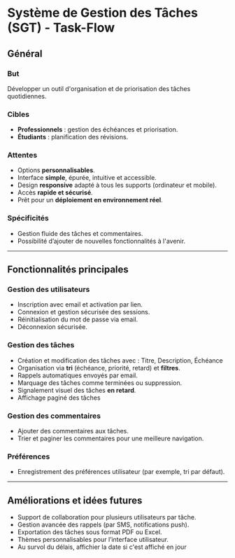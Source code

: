 # Système de Gestion des Tâches (SGT)  -  Task-Flow

## Général

### But

Développer un outil d'organisation et de priorisation des tâches quotidiennes.

### Cibles

- **Professionnels** : gestion des échéances et priorisation.
- **Étudiants** : planification des révisions.

### Attentes

- Options **personnalisables**.
- Interface **simple**, épurée, intuitive et accessible.
- Design **responsive** adapté à tous les supports (ordinateur et mobile).
- Accès **rapide et sécurisé**.
- Prêt pour un **déploiement en environnement réel**.

### Spécificités

- Gestion fluide des tâches et commentaires.
- Possibilité d’ajouter de nouvelles fonctionnalités à l'avenir.

---

## Fonctionnalités principales

### Gestion des utilisateurs

- Inscription avec email et activation par lien.
- Connexion et gestion sécurisée des sessions.
- Réinitialisation du mot de passe via email.
- Déconnexion sécurisée.

### Gestion des tâches

- Création et modification des tâches avec : Titre, Description, Échéance
- Organisation via **tri** (échéance, priorité, retard) et **filtres**.
- Rappels automatiques envoyés par email.
- Marquage des tâches comme terminées ou suppression.
- Signalement visuel des tâches **en retard**.
- Affichage paginé des tâches

### Gestion des commentaires

- Ajouter des commentaires aux tâches.
- Trier et paginer les commentaires pour une meilleure navigation.

### Préférences

- Enregistrement des préférences utilisateur (par exemple, tri par défaut).

---

## Améliorations et idées futures

- Support de collaboration pour plusieurs utilisateurs par tâche.
- Gestion avancée des rappels (par SMS, notifications push).
- Exportation des tâches sous format PDF ou Excel.
- Thèmes personnalisables pour l’interface utilisateur.
- Au survol du délais, affichier la date si c'est affiché en jour 
